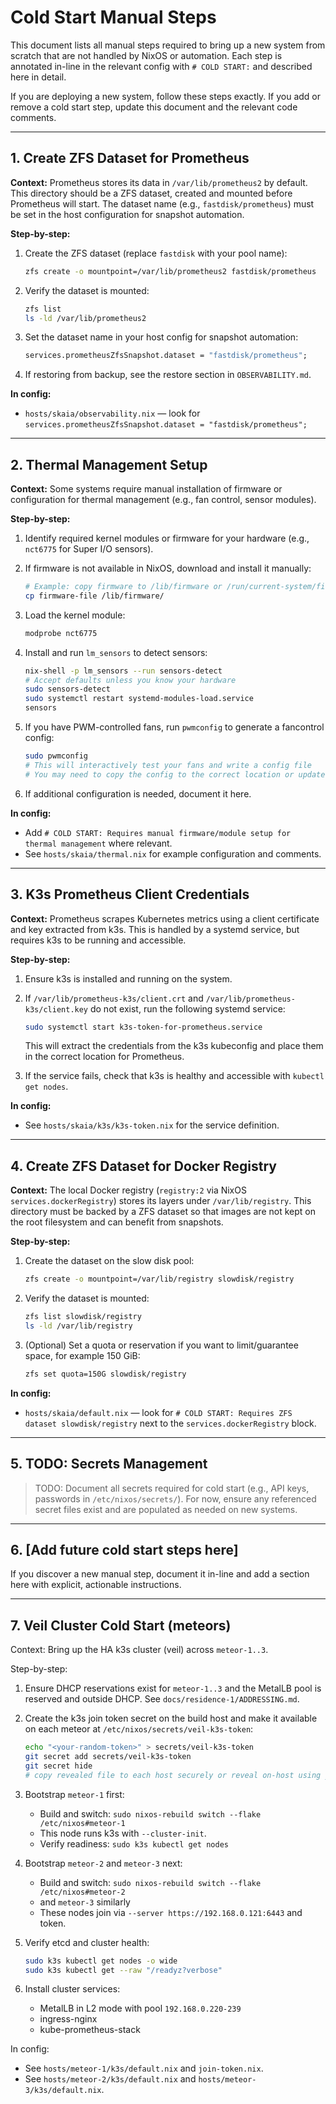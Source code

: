 # Cold Start Manual Steps

This document lists all manual steps required to bring up a new system from
scratch that are not handled by NixOS or automation. Each step is annotated
in-line in the relevant config with `# COLD START:` and described here in
detail.

If you are deploying a new system, follow these steps exactly. If you add or
remove a cold start step, update this document and the relevant code comments.

---

## 1. Create ZFS Dataset for Prometheus

**Context:** Prometheus stores its data in `/var/lib/prometheus2` by default.
This directory should be a ZFS dataset, created and mounted before Prometheus
will start. The dataset name (e.g., `fastdisk/prometheus`) must be set in the
host configuration for snapshot automation.

**Step-by-step:**

1. Create the ZFS dataset (replace `fastdisk` with your pool name):

   ```sh
   zfs create -o mountpoint=/var/lib/prometheus2 fastdisk/prometheus
   ```

1. Verify the dataset is mounted:

   ```sh
   zfs list
   ls -ld /var/lib/prometheus2
   ```

1. Set the dataset name in your host config for snapshot automation:

   ```nix
   services.prometheusZfsSnapshot.dataset = "fastdisk/prometheus";
   ```

1. If restoring from backup, see the restore section in `OBSERVABILITY.md`.

**In config:**

- `hosts/skaia/observability.nix` — look for
  `services.prometheusZfsSnapshot.dataset = "fastdisk/prometheus";`

---

## 2. Thermal Management Setup

**Context:** Some systems require manual installation of firmware or
configuration for thermal management (e.g., fan control, sensor modules).

**Step-by-step:**

1. Identify required kernel modules or firmware for your hardware (e.g.,
   `nct6775` for Super I/O sensors).
1. If firmware is not available in NixOS, download and install it manually:

   ```sh
   # Example: copy firmware to /lib/firmware or /run/current-system/firmware
   cp firmware-file /lib/firmware/
   ```

1. Load the kernel module:

   ```sh
   modprobe nct6775
   ```

1. Install and run `lm_sensors` to detect sensors:

   ```sh
   nix-shell -p lm_sensors --run sensors-detect
   # Accept defaults unless you know your hardware
   sudo sensors-detect
   sudo systemctl restart systemd-modules-load.service
   sensors
   ```

1. If you have PWM-controlled fans, run `pwmconfig` to generate a fancontrol
   config:

   ```sh
   sudo pwmconfig
   # This will interactively test your fans and write a config file
   # You may need to copy the config to the correct location or update your Nix config
   ```

1. If additional configuration is needed, document it here.

**In config:**

- Add `# COLD START: Requires manual firmware/module setup for thermal
  management` where relevant.
- See `hosts/skaia/thermal.nix` for example configuration and comments.

---

## 3. K3s Prometheus Client Credentials

**Context:** Prometheus scrapes Kubernetes metrics using a client certificate
and key extracted from k3s. This is handled by a systemd service, but requires
k3s to be running and accessible.

**Step-by-step:**

1. Ensure k3s is installed and running on the system.
1. If `/var/lib/prometheus-k3s/client.crt` and
   `/var/lib/prometheus-k3s/client.key` do not exist, run the following systemd
   service:

   ```sh
   sudo systemctl start k3s-token-for-prometheus.service
   ```

   This will extract the credentials from the k3s kubeconfig and place them in
   the correct location for Prometheus.
1. If the service fails, check that k3s is healthy and accessible with
   `kubectl get nodes`.

**In config:**

- See `hosts/skaia/k3s/k3s-token.nix` for the service definition.

---

## 4. Create ZFS Dataset for Docker Registry

**Context:** The local Docker registry (`registry:2` via NixOS
`services.dockerRegistry`) stores its layers under `/var/lib/registry`. This
directory must be backed by a ZFS dataset so that images are not kept on the
root filesystem and can benefit from snapshots.

**Step-by-step:**

1. Create the dataset on the slow disk pool:

   ```sh
   zfs create -o mountpoint=/var/lib/registry slowdisk/registry
   ```

1. Verify the dataset is mounted:

   ```sh
   zfs list slowdisk/registry
   ls -ld /var/lib/registry
   ```

1. (Optional) Set a quota or reservation if you want to limit/guarantee
   space, for example 150 GiB:

   ```sh
   zfs set quota=150G slowdisk/registry
   ```

**In config:**

- `hosts/skaia/default.nix` — look for
  `# COLD START: Requires ZFS dataset slowdisk/registry` next to the
  `services.dockerRegistry` block.

---

## 5. TODO: Secrets Management

> TODO: Document all secrets required for cold start (e.g., API keys, passwords
> in `/etc/nixos/secrets/`). For now, ensure any referenced secret files exist
> and are populated as needed on new systems.

---

## 6. [Add future cold start steps here]

If you discover a new manual step, document it in-line and add a section here
with explicit, actionable instructions.

---

## 7. Veil Cluster Cold Start (meteors)

Context: Bring up the HA k3s cluster (veil) across `meteor-1..3`.

Step-by-step:

1. Ensure DHCP reservations exist for `meteor-1..3` and the MetalLB pool is
   reserved and outside DHCP. See `docs/residence-1/ADDRESSING.md`.
1. Create the k3s join token secret on the build host and make it available on
   each meteor at `/etc/nixos/secrets/veil-k3s-token`:

   ```sh
   echo "<your-random-token>" > secrets/veil-k3s-token
   git secret add secrets/veil-k3s-token
   git secret hide
   # copy revealed file to each host securely or reveal on-host using your GPG key
   ```

1. Bootstrap `meteor-1` first:
   - Build and switch: `sudo nixos-rebuild switch --flake /etc/nixos#meteor-1`
   - This node runs k3s with `--cluster-init`.
   - Verify readiness: `sudo k3s kubectl get nodes`

1. Bootstrap `meteor-2` and `meteor-3` next:
   - Build and switch: `sudo nixos-rebuild switch --flake /etc/nixos#meteor-2`
   - and `meteor-3` similarly
   - These nodes join via `--server https://192.168.0.121:6443` and token.

1. Verify etcd and cluster health:

   ```sh
   sudo k3s kubectl get nodes -o wide
   sudo k3s kubectl get --raw "/readyz?verbose"
   ```

1. Install cluster services:
   - MetalLB in L2 mode with pool `192.168.0.220-239`
   - ingress-nginx
   - kube-prometheus-stack

In config:

- See `hosts/meteor-1/k3s/default.nix` and `join-token.nix`.
- See `hosts/meteor-2/k3s/default.nix` and `hosts/meteor-3/k3s/default.nix`.
